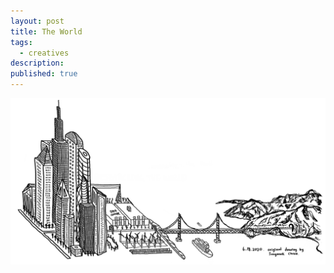```yaml
---
layout: post
title: The World
tags:
  - creatives
description:
published: true
---
```


![](/snippets/2020-6-20-the-world.png)
